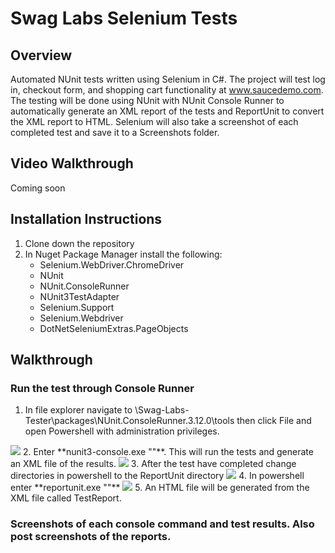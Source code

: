 # Swag Labs Selenium Tests

## Overview
Automated NUnit tests written using Selenium in C#.  The project will test log in, checkout form, and shopping cart functionality at www.saucedemo.com.  The testing will be done using NUnit with NUnit Console Runner to automatically generate an XML report of the tests and ReportUnit to convert the XML report to HTML.  Selenium will also take a screenshot of each completed test and save it to a Screenshots folder.

## Video Walkthrough
Coming soon

## Installation Instructions
1.  Clone down the repository
2.  In Nuget Package Manager install the following: 
    - Selenium.WebDriver.ChromeDriver
    - NUnit
    - NUnit.ConsoleRunner
    - NUnit3TestAdapter
    - Selenium.Support
    - Selenium.Webdriver
    - DotNetSeleniumExtras.PageObjects
    
## Walkthrough
### Run the test through Console Runner
1. In file explorer navigate to \Swag-Labs-Tester\packages\NUnit.ConsoleRunner.3.12.0\tools then click File and open Powershell with administration privileges.
<img src="https://user-images.githubusercontent.com/62182071/113372354-7ecfd980-9336-11eb-8099-c85eac310be9.png">
2. Enter **nunit3-console.exe "<path to the project>"**.  This will run the tests and generate an XML file of the results.
<img src="https://user-images.githubusercontent.com/62182071/113372354-7ecfd980-9336-11eb-8099-c85eac310be9.png">
3. After the test have completed change directories in powershell to the ReportUnit directory
<img src="https://user-images.githubusercontent.com/62182071/113372354-7ecfd980-9336-11eb-8099-c85eac310be9.png">
4. In powershell enter **reportunit.exe "<Path to the NUnit.ConsoleRunner directory>"**
<img src="https://user-images.githubusercontent.com/62182071/113372354-7ecfd980-9336-11eb-8099-c85eac310be9.png">
5. An HTML file will be generated from the XML file called TestReport.




### Screenshots of each console command and test results.  Also post screenshots of the reports.
